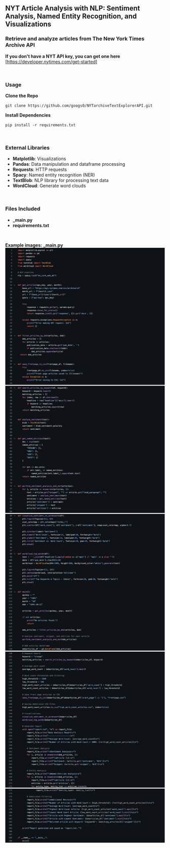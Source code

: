 ## NYT Article Analysis with NLP: Sentiment Analysis, Named Entity Recognition, and Visualizations
### Retrieve and analyze articles from The New York Times Archive API

**If you don't have a NYT API key, you can get one here**
[https://developer.nytimes.com/get-started]

<br>

### Usage
**Clone the Repo**
```
git clone https://github.com/googs0/NYTarchiveTextExplorerAPI.git
```

**Install Dependencies**
```
pip install -r requirements.txt
```

<br>

### External Libraries
- **Matplotlib**: Visualizations
- **Pandas**: Data manipulation and dataframe processing 
- **Requests**: HTTP requests
- **Spacy**: Named entity recognition (NER)
- **TextBlob**: NLP library for processing text data
- **WordCloud**: Generate word clouds

<br>

### Files Included
- **_main.py**
- **requirements.txt**

<br>

**Example images:**
**_main.py**
![NYT1](/assets/img/nyt1.png)
![NYT2](/assets/img/nyt2.png)
![NYT3](/assets/img/nyt3.png)
![NYT4](/assets/img/nyt4.png)
![NYT5](/assets/img/nyt5.png)
